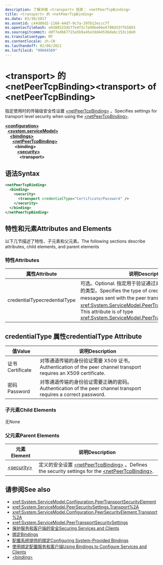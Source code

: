 ```yaml
---
description: 了解详细 <transport> 信息： <netPeerTcpBinding>
title: <transport> 的 <netPeerTcpBinding>
ms.date: 03/30/2017
ms.assetid: c44d86d2-1160-44d7-9c7a-297b12eccc7f
ms.openlocfilehash: e93885234577e4f3c7a99be66e4798d33ffb5893
ms.sourcegitcommit: ddf7edb67715a5b9a45e3dd44536dabc153c1de0
ms.translationtype: MT
ms.contentlocale: zh-CN
ms.lasthandoff: 02/06/2021
ms.locfileid: "99664569"
---
```

# <a name="transport-of-netpeertcpbinding"></a><span data-ttu-id="ee3f8-103">\<transport> 的 \<netPeerTcpBinding></span><span class="sxs-lookup"><span data-stu-id="ee3f8-103">\<transport> of \<netPeerTcpBinding></span></span>

<span data-ttu-id="ee3f8-104">指定使用时的传输级安全性设置 [\<netPeerTcpBinding>](netpeertcpbinding.md) 。</span><span class="sxs-lookup"><span data-stu-id="ee3f8-104">Specifies settings for transport level security when using the [\<netPeerTcpBinding>](netpeertcpbinding.md).</span></span>  
  
[**\<configuration>**](../configuration-element.md)\
&nbsp;&nbsp;[**\<system.serviceModel>**](system-servicemodel.md)\
&nbsp;&nbsp;&nbsp;&nbsp;[**\<bindings>**](bindings.md)\
&nbsp;&nbsp;&nbsp;&nbsp;&nbsp;&nbsp;[**\<netPeerTcpBinding>**](netpeertcpbinding.md)\
&nbsp;&nbsp;&nbsp;&nbsp;&nbsp;&nbsp;&nbsp;&nbsp;**\<binding>**\
&nbsp;&nbsp;&nbsp;&nbsp;&nbsp;&nbsp;&nbsp;&nbsp;&nbsp;&nbsp;[**\<security>**](security-of-netpeerbinding.md)\
&nbsp;&nbsp;&nbsp;&nbsp;&nbsp;&nbsp;&nbsp;&nbsp;&nbsp;&nbsp;&nbsp;&nbsp;**\<transport>**  
  
## <a name="syntax"></a><span data-ttu-id="ee3f8-105">语法</span><span class="sxs-lookup"><span data-stu-id="ee3f8-105">Syntax</span></span>  
  
```xml  
<netPeerTcpBinding>
  <binding>
    <security>
      <transport credentialType="Certificate/Password" />
    </security>
  </binding>
</netPeerTcpBinding>
```  
  
## <a name="attributes-and-elements"></a><span data-ttu-id="ee3f8-106">特性和元素</span><span class="sxs-lookup"><span data-stu-id="ee3f8-106">Attributes and Elements</span></span>  

 <span data-ttu-id="ee3f8-107">以下几节描述了特性、子元素和父元素。</span><span class="sxs-lookup"><span data-stu-id="ee3f8-107">The following sections describe attributes, child elements, and parent elements</span></span>  
  
### <a name="attributes"></a><span data-ttu-id="ee3f8-108">特性</span><span class="sxs-lookup"><span data-stu-id="ee3f8-108">Attributes</span></span>  
  
|<span data-ttu-id="ee3f8-109">属性</span><span class="sxs-lookup"><span data-stu-id="ee3f8-109">Attribute</span></span>|<span data-ttu-id="ee3f8-110">说明</span><span class="sxs-lookup"><span data-stu-id="ee3f8-110">Description</span></span>|  
|---------------|-----------------|  
|<span data-ttu-id="ee3f8-111">credentialType</span><span class="sxs-lookup"><span data-stu-id="ee3f8-111">credentialType</span></span>|<span data-ttu-id="ee3f8-112">可选。</span><span class="sxs-lookup"><span data-stu-id="ee3f8-112">Optional.</span></span> <span data-ttu-id="ee3f8-113">指定用于验证通过对等传输发送的消息的凭据的类型。</span><span class="sxs-lookup"><span data-stu-id="ee3f8-113">Specifies the type of credentials used to verify messages sent with the peer transport.</span></span> <span data-ttu-id="ee3f8-114">此属性的类型为 <xref:System.ServiceModel.PeerTransportCredentialType>。</span><span class="sxs-lookup"><span data-stu-id="ee3f8-114">This attribute is of type <xref:System.ServiceModel.PeerTransportCredentialType>.</span></span>|  
  
## <a name="credentialtype-attribute"></a><span data-ttu-id="ee3f8-115">credentialType 属性</span><span class="sxs-lookup"><span data-stu-id="ee3f8-115">credentialType Attribute</span></span>  
  
|<span data-ttu-id="ee3f8-116">值</span><span class="sxs-lookup"><span data-stu-id="ee3f8-116">Value</span></span>|<span data-ttu-id="ee3f8-117">说明</span><span class="sxs-lookup"><span data-stu-id="ee3f8-117">Description</span></span>|  
|-----------|-----------------|  
|<span data-ttu-id="ee3f8-118">证书</span><span class="sxs-lookup"><span data-stu-id="ee3f8-118">Certificate</span></span>|<span data-ttu-id="ee3f8-119">对等通道传输的身份验证需要 X509 证书。</span><span class="sxs-lookup"><span data-stu-id="ee3f8-119">Authentication of the peer channel transport requires an X509 certificate.</span></span>|  
|<span data-ttu-id="ee3f8-120">密码</span><span class="sxs-lookup"><span data-stu-id="ee3f8-120">Password</span></span>|<span data-ttu-id="ee3f8-121">对等通道传输的身份验证需要正确的密码。</span><span class="sxs-lookup"><span data-stu-id="ee3f8-121">Authentication of the peer channel transport requires a correct password.</span></span>|  
  
### <a name="child-elements"></a><span data-ttu-id="ee3f8-122">子元素</span><span class="sxs-lookup"><span data-stu-id="ee3f8-122">Child Elements</span></span>  

 <span data-ttu-id="ee3f8-123">无</span><span class="sxs-lookup"><span data-stu-id="ee3f8-123">None</span></span>  
  
### <a name="parent-elements"></a><span data-ttu-id="ee3f8-124">父元素</span><span class="sxs-lookup"><span data-stu-id="ee3f8-124">Parent Elements</span></span>  
  
|<span data-ttu-id="ee3f8-125">元素</span><span class="sxs-lookup"><span data-stu-id="ee3f8-125">Element</span></span>|<span data-ttu-id="ee3f8-126">说明</span><span class="sxs-lookup"><span data-stu-id="ee3f8-126">Description</span></span>|  
|-------------|-----------------|  
|[\<security>](security-of-netpeerbinding.md)|<span data-ttu-id="ee3f8-127">定义的安全设置 [\<netPeerTcpBinding>](netpeertcpbinding.md) 。</span><span class="sxs-lookup"><span data-stu-id="ee3f8-127">Defines the security settings for the [\<netPeerTcpBinding>](netpeertcpbinding.md).</span></span>|  
  
## <a name="see-also"></a><span data-ttu-id="ee3f8-128">请参阅</span><span class="sxs-lookup"><span data-stu-id="ee3f8-128">See also</span></span>

- <xref:System.ServiceModel.Configuration.PeerTransportSecurityElement>
- <xref:System.ServiceModel.PeerSecuritySettings.Transport%2A>
- <xref:System.ServiceModel.Configuration.PeerSecurityElement.Transport%2A>
- <xref:System.ServiceModel.PeerTransportSecuritySettings>
- [<span data-ttu-id="ee3f8-129">保护服务和客户端的安全</span><span class="sxs-lookup"><span data-stu-id="ee3f8-129">Securing Services and Clients</span></span>](../../../wcf/feature-details/securing-services-and-clients.md)
- [<span data-ttu-id="ee3f8-130">绑定</span><span class="sxs-lookup"><span data-stu-id="ee3f8-130">Bindings</span></span>](../../../wcf/bindings.md)
- [<span data-ttu-id="ee3f8-131">配置系统提供的绑定</span><span class="sxs-lookup"><span data-stu-id="ee3f8-131">Configuring System-Provided Bindings</span></span>](../../../wcf/feature-details/configuring-system-provided-bindings.md)
- [<span data-ttu-id="ee3f8-132">使用绑定配置服务和客户端</span><span class="sxs-lookup"><span data-stu-id="ee3f8-132">Using Bindings to Configure Services and Clients</span></span>](../../../wcf/using-bindings-to-configure-services-and-clients.md)
- [\<binding>](bindings.md)
